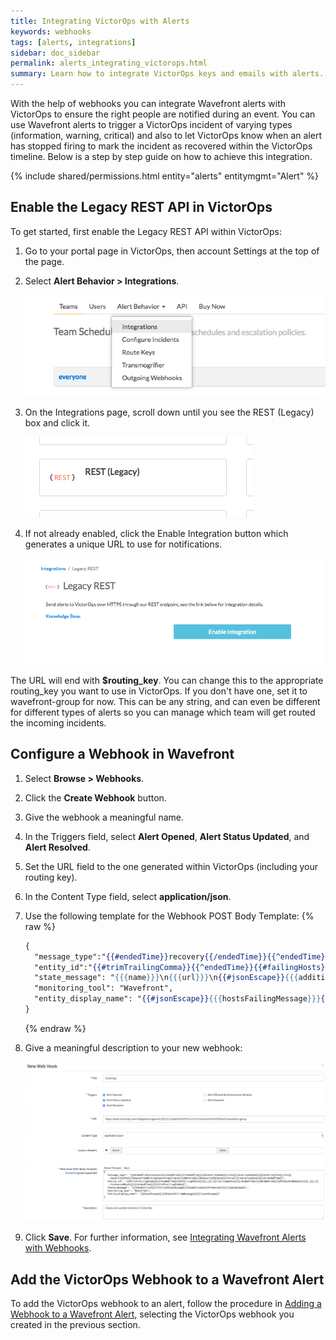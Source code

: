 ```yaml
---
title: Integrating VictorOps with Alerts
keywords: webhooks
tags: [alerts, integrations]
sidebar: doc_sidebar
permalink: alerts_integrating_victorops.html
summary: Learn how to integrate VictorOps keys and emails with alerts.
---
```

With the help of webhooks you can integrate Wavefront alerts with VictorOps to ensure the right people are notified during an event.  You can use Wavefront alerts to trigger a VictorOps incident of varying types (information, warning, critical) and also to let VictorOps know when an alert has stopped firing to mark the incident as recovered within the VictorOps timeline.  Below is a step by step guide on how to achieve this integration.

{% include shared/permissions.html entity="alerts" entitymgmt="Alert" %}

 
## Enable the Legacy REST API in VictorOps
To get started, first enable the Legacy REST API within VictorOps:

1. Go to your portal page in VictorOps, then account Settings at the top of the page.

1. Select **Alert Behavior > Integrations**.

    ![VictorOps alert](images/victorops_alert_behavior.png)

1. On the Integrations page, scroll down until you see the REST (Legacy) box and click it.

    ![VictorOps rest](images/victorops_rest_legacy.png)

1. If not already enabled, click the Enable Integration button which generates a unique URL to use for notifications.

    ![VictorOps enable](images/victorops_enable_integration.png)

The URL will end with **$routing_key**.  You can change this to the appropriate routing_key you want to use in VictorOps.  If you don't have one, set it to wavefront-group for now.  This can be any string, and can even be different for different types of alerts so you can manage which team will get routed the incoming incidents.
 
## Configure a Webhook in Wavefront

 1. Select **Browse > Webhooks**.
 1. Click the **Create Webhook** button.
 1. Give the webhook a meaningful name.
 1. In the Triggers field, select **Alert Opened**, **Alert Status Updated**, and **Alert Resolved**.
 1. Set the URL field to the one generated within VictorOps (including your routing key).
 1. In the Content Type field, select **application/json**.
 1. Use the following template for the Webhook POST Body Template:
    {% raw %}
    ```handlebars
    {
      "message_type":"{{#endedTime}}recovery{{/endedTime}}{{^endedTime}}{{#severitySmoke}}info{{/severitySmoke}}{{#severityInfo}}info{{/severityInfo}}{{#severityWarning}}warning{{/severityWarning}}{{#severitySevere}}critical{{/severitySevere}}{{/endedTime}}",
      "entity_id":"{{#trimTrailingComma}}{{^endedTime}}{{#failingHosts}}{{{.}}},{{/failingHosts}}{{/endedTime}}{{#endedTime}}{{#recoveredHosts}}{{{.}}},{{/recoveredHosts}}{{/endedTime}}{{/trimTrailingComma}}",
      "state_message": "{{{name}}}\n{{{url}}}\n{{#jsonEscape}}{{{additionalInformation}}}{{/jsonEscape}}",
      "monitoring_tool": "Wavefront",
      "entity_display_name": "{{#jsonEscape}}{{{hostsFailingMessage}}}{{/jsonEscape}}"
    }
    ```
    {% endraw %}
 1. Give a meaningful description to your new webhook:

    ![VictorOps rest](images/victorops_webhook.png)
 1. Click **Save**.
 For further information, see [Integrating Wavefront Alerts with Webhooks](alerts_integrating_webhooks).
 
## Add the VictorOps Webhook to a Wavefront Alert
 
To add the VictorOps webhook to an alert, follow the procedure in [Adding a Webhook to a Wavefront Alert](alerts_integrating_webhooks#adding-a-webhook-to-a-wavefront-alert), selecting the VictorOps webhook you created in the previous section.


